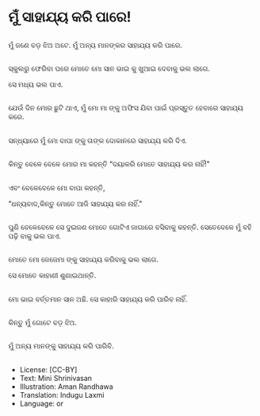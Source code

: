 # ମୁଁ ସାହାଯ୍ୟ କରି ପାରେ!

##
ମୁଁ ଜଣେ ବଡ଼ ଝିଅ ଅଟେ. ମୁଁ ଅନ୍ୟ ମାନଙ୍କର ସାହାଯ୍ୟ କରି ପାରେ.

##
ସ୍କୁଲରୁ ଫେରିବା ପରେ ମୋତେ ମୋ ସାନ ଭାଇ କୁ ଖୁଆଇ ଦେବାକୁ ଭଲ ଲାଗେ.

ସେ ମଧ୍ୟ ଭଲ ପାଏ.

##
ଯେଉଁ ଦିନ ମୋର ଛୁଟି ଥାଏ, ମୁଁ ମୋ ମା ଙ୍କୁ ଅଫିସ ଯିବା ପାଇଁ ପ୍ରସ୍ତୁତ ହେବାରେ ସାହାଯ୍ୟ କରେ.

##
ସନ୍ଧ୍ୟାରେ ମୁଁ ମୋ ବାପା ଙ୍କୁ ତାଙ୍କ ଦୋକାନରେ ସାହାଯ୍ୟ କରି ଦିଏ.

##
କିନ୍ତୁ ବେଳେ ବେଳେ ମୋର ମା କହନ୍ତି “ଦୟାକରି ମୋତେ ସାହାଯ୍ୟ କର ନାହିଁ!"

##
ଏବଂ ବେଳେବେଳେ ମୋ ବାପା କହନ୍ତି,

“ଧନ୍ୟବାଦ,କିନ୍ତୁ ମୋତେ ଆଜି ସାହାଯ୍ୟ କର ନାହିଁ."

##
ପୁଣି ବେଳେବେଳେ ସେ ଦୁଇଜଣ ମୋତେ ଗୋଟିଏ ଜାଗାରେ ବସିବାକୁ କହନ୍ତି. ସେତେବେଳେ ମୁଁ ବହି ପଢ଼ି ବାକୁ ଭଲ ପାଏ.

##
ମୋତେ ମୋ ଜେଜେମା ଙ୍କୁ ସାହାଯ୍ୟ କରିବାକୁ ଭଲ ଲାଗେ.

ସେ ମୋତେ କାହାଣୀ ଶୁଣାଇଥାନ୍ତି.

##
ମୋ ଭାଇ ବର୍ତ୍ତମାନ ସାନ ଅଛି. ସେ କାହାରି ସାହାଯ୍ୟ କରି ପାରିବ ନାହିଁ.

##
କିନ୍ତୁ ମୁଁ ଗୋଟେ ବଡ଼ ଝିଅ.

##
ମୁଁ ଅନ୍ୟ ମାନଙ୍କୁ ସାହାଯ୍ୟ କରି ପାରିବି.

##
* License: [CC-BY]
* Text: Mini Shrinivasan
* Illustration: Aman Randhawa
* Translation: Indugu Laxmi
* Language: or
